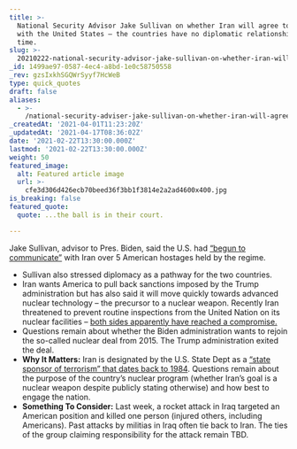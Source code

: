 ```yaml
---
title: >-
  National Security Advisor Jake Sullivan on whether Iran will agree to meet
  with the United States – the countries have no diplomatic relationship at this
  time.
slug: >-
  20210222-national-security-advisor-jake-sullivan-on-whether-iran-will-agree-to-meet-with-the-united
_id: 1499ae97-0587-4ec4-a8bd-1e0c58750558
_rev: gzsIxkhSGQWrSyyf7HcWeB
type: quick_quotes
draft: false
aliases:
  - >-
    /national-security-adviser-jake-sullivan-on-whether-iran-will-agree-to-meet-with-the-united-states-the-countries-have-no-diplomatic-relationship-at-this-time/
_createdAt: '2021-04-01T11:23:20Z'
_updatedAt: '2021-04-17T08:36:02Z'
date: '2021-02-22T13:30:00.000Z'
lastmod: '2021-02-22T13:30:00.000Z'
weight: 50
featured_image:
  alt: Featured article image
  url: >-
    cfe3d306d426ecb70beed36f3bb1f3814e2a2ad4600x400.jpg
is_breaking: false
featured_quote:
  quote: ...the ball is in their court.

---
```

Jake Sullivan, advisor to Pres. Biden, said the U.S. had [“begun to communicate”](https://thehill.com/homenews/sunday-talk-shows/539799-national-security-adviser-us-has-begun-communicating-with-iran) with Iran over 5 American hostages held by the regime.

* Sullivan also stressed diplomacy as a pathway for the two countries.
* Iran wants America to pull back sanctions imposed by the Trump administration but has also said it will move quickly towards advanced nuclear technology – the precursor to a nuclear weapon. Recently Iran threatened to prevent routine inspections from the United Nation on its nuclear facilities – [both sides apparently have reached a compromise.](https://www.cnn.com/2021/02/21/middleeast/iran-iaea-nuclear-deal-intl-hnk/index.html)
* Questions remain about whether the Biden administration wants to rejoin the so-called nuclear deal from 2015. The Trump administration exited the deal.
* **Why It Matters:** Iran is designated by the U.S. State Dept as a [“state sponsor of terrorism” that dates back to 1984](https://www.state.gov/state-sponsors-of-terrorism/). Questions remain about the purpose of the country’s nuclear program (whether Iran’s goal is a nuclear weapon despite publicly stating otherwise) and how best to engage the nation.
* **Something To Consider:** Last week, a rocket attack in Iraq targeted an American position and killed one person (injured others, including Americans). Past attacks by militias in Iraq often tie back to Iran. The ties of the group claiming responsibility for the attack remain TBD.